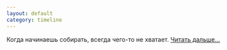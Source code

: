 ```yaml
---
layout: default
category: timeline
---
```


Когда начинаешь собирать, всегда чего-то не хватает. [Читать дальше...](/writing/2014/03/02/assembly-begun.html)